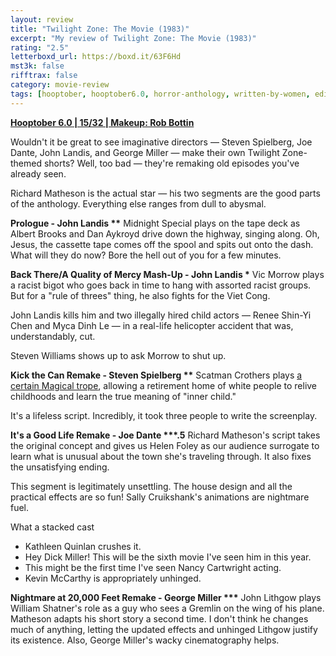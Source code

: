 ```yaml
---
layout: review
title: "Twilight Zone: The Movie (1983)"
excerpt: "My review of Twilight Zone: The Movie (1983)"
rating: "2.5"
letterboxd_url: https://boxd.it/63F6Hd
mst3k: false
rifftrax: false
category: movie-review
tags: [hooptober, hooptober6.0, horror-anthology, written-by-women, edited-by-women]
---
```


<b><a href="https://boxd.it/pPVYg/detail" target="_blank" rel="noopener">Hooptober 6.0 | 15/32 | Makeup: Rob Bottin</a></b>

Wouldn't it be great to see imaginative directors — Steven Spielberg, Joe Dante, John Landis, and George Miller — make their own Twilight Zone-themed shorts? Well, too bad — they're remaking old episodes you've already seen.

Richard Matheson is the actual star — his two segments are the good parts of the anthology. Everything else ranges from dull to abysmal.

<b>Prologue - John Landis \*\*</b>
Midnight Special plays on the tape deck as Albert Brooks and Dan Aykroyd drive down the highway, singing along. Oh, Jesus, the cassette tape comes off the spool and spits out onto the dash. What will they do now? Bore the hell out of you for a few minutes.

<b>Back There/A Quality of Mercy Mash-Up - John Landis \*</b>
Vic Morrow plays a racist bigot who goes back in time to hang with assorted racist groups. But for a "rule of threes" thing, he also fights for the Viet Cong.

John Landis kills him and two illegally hired child actors — Renee Shin-Yi Chen and Myca Dinh Le — in a real-life helicopter accident that was, understandably, cut.

Steven Williams shows up to ask Morrow to shut up.

<b>Kick the Can Remake - Steven Spielberg \*\*</b>
Scatman Crothers plays <a href="https://tvtropes.org/pmwiki/pmwiki.php/Main/MagicalNegro">a certain Magical trope</a>, allowing a retirement home of white people to relive childhoods and learn the true meaning of "inner child."

It's a lifeless script. Incredibly, it took three people to write the screenplay.

<b>It's a Good Life Remake - Joe Dante \*\*\*.5</b>
Richard Matheson's script takes the original concept and gives us Helen Foley as our audience surrogate to learn what is unusual about the town she's traveling through. It also fixes the unsatisfying ending.

This segment is legitimately unsettling. The house design and all the practical effects are so fun! Sally Cruikshank's animations are nightmare fuel.

What a stacked cast

- Kathleen Quinlan crushes it.
- Hey Dick Miller! This will be the sixth movie I've seen him in this year.
- This might be the first time I've seen Nancy Cartwright acting.
- Kevin McCarthy is appropriately unhinged.

<b>Nightmare at 20,000 Feet Remake - George Miller \*\*\*</b>
John Lithgow plays William Shatner's role as a guy who sees a Gremlin on the wing of his plane. Matheson adapts his short story a second time. I don't think he changes much of anything, letting the updated effects and unhinged Lithgow justify its existence. Also, George Miller's wacky cinematography helps.
